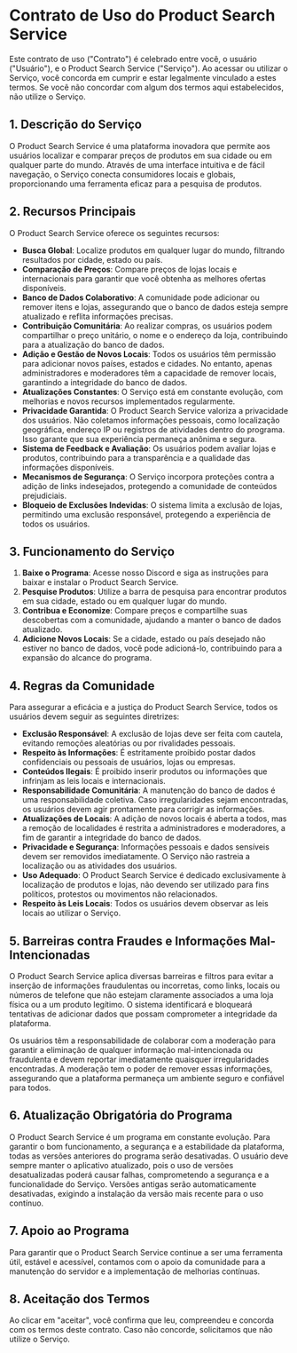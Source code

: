 # Contrato de Uso do Product Search Service

Este contrato de uso ("Contrato") é celebrado entre você, o usuário ("Usuário"), e o Product Search Service ("Serviço"). Ao acessar ou utilizar o Serviço, você concorda em cumprir e estar legalmente vinculado a estes termos. Se você não concordar com algum dos termos aqui estabelecidos, não utilize o Serviço.

## 1. Descrição do Serviço
O Product Search Service é uma plataforma inovadora que permite aos usuários localizar e comparar preços de produtos em sua cidade ou em qualquer parte do mundo. Através de uma interface intuitiva e de fácil navegação, o Serviço conecta consumidores locais e globais, proporcionando uma ferramenta eficaz para a pesquisa de produtos.

## 2. Recursos Principais
O Product Search Service oferece os seguintes recursos:

- **Busca Global**: Localize produtos em qualquer lugar do mundo, filtrando resultados por cidade, estado ou país.
- **Comparação de Preços**: Compare preços de lojas locais e internacionais para garantir que você obtenha as melhores ofertas disponíveis.
- **Banco de Dados Colaborativo**: A comunidade pode adicionar ou remover itens e lojas, assegurando que o banco de dados esteja sempre atualizado e reflita informações precisas.
- **Contribuição Comunitária**: Ao realizar compras, os usuários podem compartilhar o preço unitário, o nome e o endereço da loja, contribuindo para a atualização do banco de dados.
- **Adição e Gestão de Novos Locais**: Todos os usuários têm permissão para adicionar novos países, estados e cidades. No entanto, apenas administradores e moderadores têm a capacidade de remover locais, garantindo a integridade do banco de dados.
- **Atualizações Constantes**: O Serviço está em constante evolução, com melhorias e novos recursos implementados regularmente.
- **Privacidade Garantida**: O Product Search Service valoriza a privacidade dos usuários. Não coletamos informações pessoais, como localização geográfica, endereço IP ou registros de atividades dentro do programa. Isso garante que sua experiência permaneça anônima e segura.
- **Sistema de Feedback e Avaliação**: Os usuários podem avaliar lojas e produtos, contribuindo para a transparência e a qualidade das informações disponíveis.
- **Mecanismos de Segurança**: O Serviço incorpora proteções contra a adição de links indesejados, protegendo a comunidade de conteúdos prejudiciais.
- **Bloqueio de Exclusões Indevidas**: O sistema limita a exclusão de lojas, permitindo uma exclusão responsável, protegendo a experiência de todos os usuários.

## 3. Funcionamento do Serviço
1. **Baixe o Programa**: Acesse nosso Discord e siga as instruções para baixar e instalar o Product Search Service.
2. **Pesquise Produtos**: Utilize a barra de pesquisa para encontrar produtos em sua cidade, estado ou em qualquer lugar do mundo.
3. **Contribua e Economize**: Compare preços e compartilhe suas descobertas com a comunidade, ajudando a manter o banco de dados atualizado.
4. **Adicione Novos Locais**: Se a cidade, estado ou país desejado não estiver no banco de dados, você pode adicioná-lo, contribuindo para a expansão do alcance do programa.

## 4. Regras da Comunidade
Para assegurar a eficácia e a justiça do Product Search Service, todos os usuários devem seguir as seguintes diretrizes:

- **Exclusão Responsável**: A exclusão de lojas deve ser feita com cautela, evitando remoções aleatórias ou por rivalidades pessoais.
- **Respeito às Informações**: É estritamente proibido postar dados confidenciais ou pessoais de usuários, lojas ou empresas.
- **Conteúdos Ilegais**: É proibido inserir produtos ou informações que infrinjam as leis locais e internacionais.
- **Responsabilidade Comunitária**: A manutenção do banco de dados é uma responsabilidade coletiva. Caso irregularidades sejam encontradas, os usuários devem agir prontamente para corrigir as informações.
- **Atualizações de Locais**: A adição de novos locais é aberta a todos, mas a remoção de localidades é restrita a administradores e moderadores, a fim de garantir a integridade do banco de dados.
- **Privacidade e Segurança**: Informações pessoais e dados sensíveis devem ser removidos imediatamente. O Serviço não rastreia a localização ou as atividades dos usuários.
- **Uso Adequado**: O Product Search Service é dedicado exclusivamente à localização de produtos e lojas, não devendo ser utilizado para fins políticos, protestos ou movimentos não relacionados.
- **Respeito às Leis Locais**: Todos os usuários devem observar as leis locais ao utilizar o Serviço.

## 5. Barreiras contra Fraudes e Informações Mal-Intencionadas
O Product Search Service aplica diversas barreiras e filtros para evitar a inserção de informações fraudulentas ou incorretas, como links, locais ou números de telefone que não estejam claramente associados a uma loja física ou a um produto legítimo. O sistema identificará e bloqueará tentativas de adicionar dados que possam comprometer a integridade da plataforma.

Os usuários têm a responsabilidade de colaborar com a moderação para garantir a eliminação de qualquer informação mal-intencionada ou fraudulenta e devem reportar imediatamente quaisquer irregularidades encontradas. A moderação tem o poder de remover essas informações, assegurando que a plataforma permaneça um ambiente seguro e confiável para todos.

## 6. Atualização Obrigatória do Programa
O Product Search Service é um programa em constante evolução. Para garantir o bom funcionamento, a segurança e a estabilidade da plataforma, todas as versões anteriores do programa serão desativadas. O usuário deve sempre manter o aplicativo atualizado, pois o uso de versões desatualizadas poderá causar falhas, comprometendo a segurança e a funcionalidade do Serviço. Versões antigas serão automaticamente desativadas, exigindo a instalação da versão mais recente para o uso contínuo.

## 7. Apoio ao Programa
Para garantir que o Product Search Service continue a ser uma ferramenta útil, estável e acessível, contamos com o apoio da comunidade para a manutenção do servidor e a implementação de melhorias contínuas.

## 8. Aceitação dos Termos
Ao clicar em "aceitar", você confirma que leu, compreendeu e concorda com os termos deste contrato. Caso não concorde, solicitamos que não utilize o Serviço.
